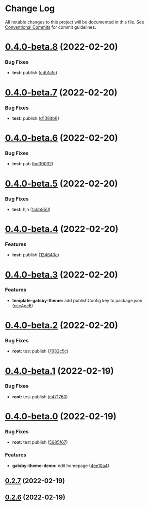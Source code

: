 # Change Log

All notable changes to this project will be documented in this file.
See [Conventional Commits](https://conventionalcommits.org) for commit guidelines.

# [0.4.0-beta.8](https://github.com/smerth/gatsby-theme-template/compare/v0.4.0-beta.7...v0.4.0-beta.8) (2022-02-20)


### Bug Fixes

* **test:** publish ([cdb1a1c](https://github.com/smerth/gatsby-theme-template/commit/cdb1a1ca7d3628abb513dffae582b5e9845b97c2))





# [0.4.0-beta.7](https://github.com/smerth/gatsby-theme-template/compare/v0.4.0-beta.6...v0.4.0-beta.7) (2022-02-20)


### Bug Fixes

* **test:** publish ([d138db8](https://github.com/smerth/gatsby-theme-template/commit/d138db8445e7235e09a3cff33165af999b4a620d))





# [0.4.0-beta.6](https://github.com/smerth/gatsby-theme-template/compare/v0.4.0-beta.5...v0.4.0-beta.6) (2022-02-20)


### Bug Fixes

* **test:** pub ([bd39032](https://github.com/smerth/gatsby-theme-template/commit/bd39032f735538027b7baaa05e8549b9a1e6b90e))





# [0.4.0-beta.5](https://github.com/smerth/gatsby-theme-template/compare/v0.4.0-beta.4...v0.4.0-beta.5) (2022-02-20)


### Bug Fixes

* **test:** hjh ([1abb850](https://github.com/smerth/gatsby-theme-template/commit/1abb85098249a9a3fdde45359534ac6362074926))





# [0.4.0-beta.4](https://github.com/smerth/gatsby-theme-template/compare/v0.4.0-beta.3...v0.4.0-beta.4) (2022-02-20)


### Features

* **test:** publish ([124640c](https://github.com/smerth/gatsby-theme-template/commit/124640c52e2f8f820702fbccaf6ab2a2f7e05a19))





# [0.4.0-beta.3](https://github.com/smerth/gatsby-theme-template/compare/v0.4.0-beta.2...v0.4.0-beta.3) (2022-02-20)


### Features

* **template-gatsby-theme:** add publishConfig key to package.json ([ccc4ee6](https://github.com/smerth/gatsby-theme-template/commit/ccc4ee6957fc9962ae551511fecfec667bf4cf22))





# [0.4.0-beta.2](https://github.com/smerth/gatsby-theme-template/compare/v0.4.0-beta.1...v0.4.0-beta.2) (2022-02-20)


### Bug Fixes

* **root:** test publish ([7032c5c](https://github.com/smerth/gatsby-theme-template/commit/7032c5c7aa063ba54e757c6640d02283fab64657))





# [0.4.0-beta.1](https://github.com/smerth/gatsby-theme-template/compare/v0.4.0-beta.0...v0.4.0-beta.1) (2022-02-19)


### Bug Fixes

* **root:** test publish ([c471760](https://github.com/smerth/gatsby-theme-template/commit/c47176073c1d5c118af45a7df026125e53040548))





# [0.4.0-beta.0](https://github.com/smerth/gatsby-theme-template/compare/v0.2.6-beta.0...v0.4.0-beta.0) (2022-02-19)


### Bug Fixes

* **root:** test publish ([5685f67](https://github.com/smerth/gatsby-theme-template/commit/5685f67bd2ddfa0d6af347be01dcc83d44d29fd2))


### Features

* **gatsby-theme-demo:** edit homepage ([4ee10a4](https://github.com/smerth/gatsby-theme-template/commit/4ee10a433e649151680290ea2ea1eb059d1168fe))



## [0.2.7](https://github.com/smerth/gatsby-theme-template/compare/v0.2.6...v0.2.7) (2022-02-19)



## [0.2.6](https://github.com/smerth/gatsby-theme-template/compare/v0.2.5...v0.2.6) (2022-02-19)
